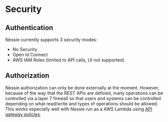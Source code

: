 # Security


## Authentication

Nessie currently supports 3 security modes:

* No Security
* Open Id Connect
* AWS IAM Roles (limited to API calls, UI not supported)


## Authorization

Nessie authorization can only be done externally at the moment. However, because of 
the way that the REST APIs are defined, many operations can be controlled via a layer 
7 firewall so that users and systems can be controlled depending on what read/write 
and types of operations should be allowed. This works especially well with Nessie run 
as a AWS Lambda using [API gateway policies](https://docs.aws.amazon.com/apigateway/latest/developerguide/api-gateway-iam-policy-examples.html).
